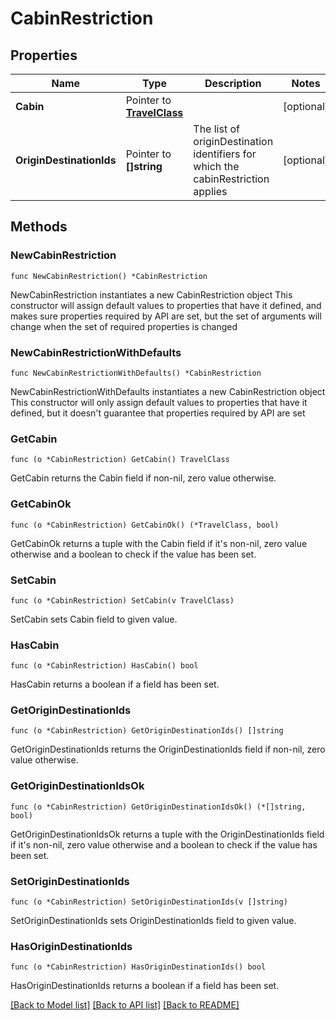 # CabinRestriction

## Properties

Name | Type | Description | Notes
------------ | ------------- | ------------- | -------------
**Cabin** | Pointer to [**TravelClass**](TravelClass.md) |  | [optional] 
**OriginDestinationIds** | Pointer to **[]string** | The list of originDestination identifiers for which the cabinRestriction applies | [optional] 

## Methods

### NewCabinRestriction

`func NewCabinRestriction() *CabinRestriction`

NewCabinRestriction instantiates a new CabinRestriction object
This constructor will assign default values to properties that have it defined,
and makes sure properties required by API are set, but the set of arguments
will change when the set of required properties is changed

### NewCabinRestrictionWithDefaults

`func NewCabinRestrictionWithDefaults() *CabinRestriction`

NewCabinRestrictionWithDefaults instantiates a new CabinRestriction object
This constructor will only assign default values to properties that have it defined,
but it doesn't guarantee that properties required by API are set

### GetCabin

`func (o *CabinRestriction) GetCabin() TravelClass`

GetCabin returns the Cabin field if non-nil, zero value otherwise.

### GetCabinOk

`func (o *CabinRestriction) GetCabinOk() (*TravelClass, bool)`

GetCabinOk returns a tuple with the Cabin field if it's non-nil, zero value otherwise
and a boolean to check if the value has been set.

### SetCabin

`func (o *CabinRestriction) SetCabin(v TravelClass)`

SetCabin sets Cabin field to given value.

### HasCabin

`func (o *CabinRestriction) HasCabin() bool`

HasCabin returns a boolean if a field has been set.

### GetOriginDestinationIds

`func (o *CabinRestriction) GetOriginDestinationIds() []string`

GetOriginDestinationIds returns the OriginDestinationIds field if non-nil, zero value otherwise.

### GetOriginDestinationIdsOk

`func (o *CabinRestriction) GetOriginDestinationIdsOk() (*[]string, bool)`

GetOriginDestinationIdsOk returns a tuple with the OriginDestinationIds field if it's non-nil, zero value otherwise
and a boolean to check if the value has been set.

### SetOriginDestinationIds

`func (o *CabinRestriction) SetOriginDestinationIds(v []string)`

SetOriginDestinationIds sets OriginDestinationIds field to given value.

### HasOriginDestinationIds

`func (o *CabinRestriction) HasOriginDestinationIds() bool`

HasOriginDestinationIds returns a boolean if a field has been set.


[[Back to Model list]](../README.md#documentation-for-models) [[Back to API list]](../README.md#documentation-for-api-endpoints) [[Back to README]](../README.md)


